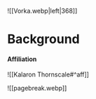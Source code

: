 ![[Vorka.webp|left|368]]
# Background

#### Affiliation
![[Kalaron Thornscale#^aff]]

![[pagebreak.webp]]
